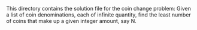 This directory contains the solution file for the coin change problem: Given a list of coin denominations, each
of infinite quantity, find the least number of coins that make up a given integer amount, say N.